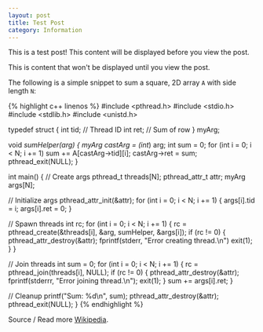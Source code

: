 ```yaml
---
layout: post
title: Test Post
category: Information
---
```

This is a test post!
This content will be displayed before you view the post.

<!--more-->

This is content that won't be displayed until you view the post.

The following is a simple snippet to sum a square, 2D array `A` with side length `N`:

{% highlight c++ linenos %}
#include <pthread.h>
#include <stdio.h>
#include <stdlib.h>
#include <unistd.h>

typedef struct {
  int tid;    // Thread ID
  int ret; // Sum of row
} myArg;

void *sumHelper(*arg) {
  myArg* castArg = (int*) arg;
  int sum = 0;
  for (int i = 0; i < N; i += 1)
    sum += A[castArg->tid][i];
  castArg->ret = sum;
  pthread_exit(NULL);
}

int main() {
  // Create args
  pthread_t threads[N];
  pthread_attr_t attr;
  myArg args[N];

  // Initialize args
  pthread_attr_init(&attr);
  for (int i = 0; i < N; i += 1) {
    args[i].tid = i;
    args[i].ret = 0;
  }

  // Spawn threads
  int rc;
  for (int i = 0; i < N; i += 1) {
    rc = pthread_create(&threads[i], &arg, sumHelper, &args[i]);
    if (rc != 0) {
      pthread_attr_destroy(&attr);
      fprintf(stderr, "Error creating thread.\n")
      exit(1);
    }
  }

  // Join threads
  int sum = 0;
  for (int i = 0; i < N; i += 1) {
    rc = pthread_join(threads[i], NULL);
    if (rc != 0) {
      pthread_attr_destroy(&attr);
      fprintf(stderrr, "Error joining thread.\n");
      exit(1);
    }
    sum += args[i].ret;
  }

  // Cleanup
  printf("Sum: %d\n", sum);
  pthread_attr_destroy(&attr);
  pthread_exit(NULL);
}
{% endhighlight %}

Source / Read more [Wikipedia](https://en.wikipedia.org/wiki/Coffee).
